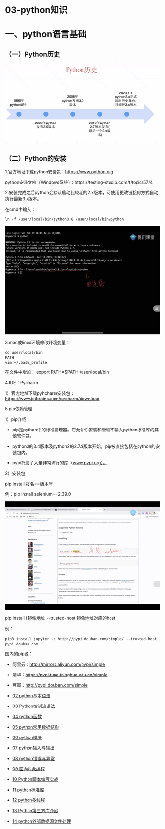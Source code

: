# 03-python知识
# 一、python语言基础
## （一）Python历史

![python历史](https://github.com/tete1987/picture_resource/blob/master/python%E5%8E%86%E5%8F%B2.png)

## （二）Python的安装
1.官方地址下载python安装包：https://www.python.org

python安装文档（Windows系统）：https://testing-studio.com/t/topic/57/4

2.安装完成之后python会默认启动比较老的2.x版本，可使用更改链接的方式自动执行最新3.x版本。

在cmd中输入：

`ln -f /user/local/bin/python3.8 /user/local/bin/python`

![pyhton-软连接](https://github.com/tete1987/picture_resource/blob/master/pyhton-%E8%BD%AF%E8%BF%9E%E6%8E%A5.png)


3.mac或linux环境修改环境变量：
```
cd user/local/bin
PATH
vim ~/.bash_profile
```

在文件中增加：
export PATH=$PATH:/user/local/bin

4.IDE：Pycharm

1）官方地址下载pyhcharm安装包：https://www.jetbrains.com/pycharm/download

5.pip依赖管理

1）pip介绍：

- pip是python中的标准管理器。它允许你安装和管理不输入python标准库的其他软件包。

- python3的3.4版本及python2的2.7.9版本开始，pip被直接包括在python的安装包内。

- pypi托管了大量非常流行的库（www.pypi.org）。

2）安装包

pip install 报名==版本号

例：pip install selenium==2.39.0

![python-安装selenium](https://github.com/tete1987/picture_resource/blob/master/python-%E5%AE%89%E8%A3%85selenium.png)

pip install i 镜像地址 --trusted-host 镜像地址对应的host

例：

`pip3 install jupyter -i http://pypi.douban.com/simple/ --trusted-host pypi.douban.com`


国内的pip源：
- 阿里云：http://mirrors.aliyun.com/pypi/simple
- 清华：https://pypi.tuna.tsinghua.edu.cn/simple
- 豆瓣：http://pypi.douban.com/simple



- [02 python基本语法](https://github.com/tete1987/03-python/blob/master/02%20python%E5%9F%BA%E6%9C%AC%E8%AF%AD%E6%B3%95.md)

- [03 Python控制流语法](https://github.com/tete1987/03-python/blob/master/03%20Python%E6%8E%A7%E5%88%B6%E6%B5%81%E8%AF%AD%E6%B3%95.md)

- [04 python函数](https://github.com/tete1987/03-python/blob/master/04%20python%E5%87%BD%E6%95%B0.md)

- [05 python常用数据结构](https://github.com/tete1987/03-python/blob/master/05%20python%E5%B8%B8%E7%94%A8%E6%95%B0%E6%8D%AE%E7%BB%93%E6%9E%84.md)

- [06 python模块](https://github.com/tete1987/03-python/blob/master/06%20python%E6%A8%A1%E5%9D%97.md)
- [07 python输入与输出](https://github.com/tete1987/03-python/blob/master/07%20python%E8%BE%93%E5%85%A5%E4%B8%8E%E8%BE%93%E5%87%BA.md)
- [08 python错误与异常](https://github.com/tete1987/03-python/blob/master/08%20python%E9%94%99%E8%AF%AF%E4%B8%8E%E5%BC%82%E5%B8%B8.md)
- [09 面向对象编程](https://github.com/tete1987/03-python/blob/master/09%20%E9%9D%A2%E5%90%91%E5%AF%B9%E8%B1%A1%E7%BC%96%E7%A8%8B.md)
- [10 Python脚本编写实战](https://github.com/tete1987/03-python/blob/master/10%20Python%E8%84%9A%E6%9C%AC%E7%BC%96%E5%86%99%E5%AE%9E%E6%88%98.md)
- [11 python标准库](https://github.com/tete1987/03-python/blob/master/11%20python%E6%A0%87%E5%87%86%E5%BA%93.md)
- [12 python多线程](https://github.com/tete1987/03-python/blob/master/12%20python%E5%A4%9A%E7%BA%BF%E7%A8%8B.md)
- [13 Python第三方库介绍](https://github.com/tete1987/03-python/blob/master/13%20Python%E7%AC%AC%E4%B8%89%E6%96%B9%E5%BA%93%E4%BB%8B%E7%BB%8D.md)
- [14 python外部数据源文件处理](https://github.com/tete1987/03-python/blob/master/14%20python%E5%A4%96%E9%83%A8%E6%95%B0%E6%8D%AE%E6%BA%90%E6%96%87%E4%BB%B6%E5%A4%84%E7%90%86.md)
